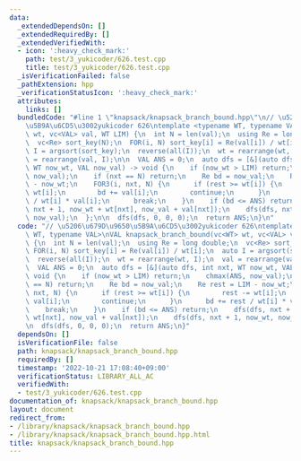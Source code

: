 ```yaml
---
data:
  _extendedDependsOn: []
  _extendedRequiredBy: []
  _extendedVerifiedWith:
  - icon: ':heavy_check_mark:'
    path: test/3_yukicoder/626.test.cpp
    title: test/3_yukicoder/626.test.cpp
  _isVerificationFailed: false
  _pathExtension: hpp
  _verificationStatusIcon: ':heavy_check_mark:'
  attributes:
    links: []
  bundledCode: "#line 1 \"knapsack/knapsack_branch_bound.hpp\"\n// \u5206\u679D\u9650\
    \u5B9A\u6CD5\u3002yukicoder 626\ntemplate <typename WT, typename VAL>\nVAL knapsack_branch_bound(vc<WT>\
    \ wt, vc<VAL> val, WT LIM) {\n  int N = len(val);\n  using Re = long double;\n\
    \  vc<Re> sort_key(N);\n  FOR(i, N) sort_key[i] = Re(val[i]) / wt[i];\n  auto\
    \ I = argsort(sort_key);\n  reverse(all(I));\n  wt = rearrange(wt, I);\n  val\
    \ = rearrange(val, I);\n\n  VAL ANS = 0;\n  auto dfs = [&](auto dfs, int nxt,\
    \ WT now_wt, VAL now_val) -> void {\n    if (now_wt > LIM) return;\n    chmax(ANS,\
    \ now_val);\n    if (nxt == N) return;\n    Re bd = now_val;\n    Re rest = LIM\
    \ - now_wt;\n    FOR3(i, nxt, N) {\n      if (rest >= wt[i]) {\n        rest -=\
    \ wt[i];\n        bd += val[i];\n        continue;\n      }\n      bd += rest\
    \ / wt[i] * val[i];\n      break;\n    }\n    if (bd <= ANS) return;\n    dfs(dfs,\
    \ nxt + 1, now_wt + wt[nxt], now_val + val[nxt]);\n    dfs(dfs, nxt + 1, now_wt,\
    \ now_val);\n  };\n\n  dfs(dfs, 0, 0, 0);\n  return ANS;\n}\n"
  code: "// \u5206\u679D\u9650\u5B9A\u6CD5\u3002yukicoder 626\ntemplate <typename\
    \ WT, typename VAL>\nVAL knapsack_branch_bound(vc<WT> wt, vc<VAL> val, WT LIM)\
    \ {\n  int N = len(val);\n  using Re = long double;\n  vc<Re> sort_key(N);\n \
    \ FOR(i, N) sort_key[i] = Re(val[i]) / wt[i];\n  auto I = argsort(sort_key);\n\
    \  reverse(all(I));\n  wt = rearrange(wt, I);\n  val = rearrange(val, I);\n\n\
    \  VAL ANS = 0;\n  auto dfs = [&](auto dfs, int nxt, WT now_wt, VAL now_val) ->\
    \ void {\n    if (now_wt > LIM) return;\n    chmax(ANS, now_val);\n    if (nxt\
    \ == N) return;\n    Re bd = now_val;\n    Re rest = LIM - now_wt;\n    FOR3(i,\
    \ nxt, N) {\n      if (rest >= wt[i]) {\n        rest -= wt[i];\n        bd +=\
    \ val[i];\n        continue;\n      }\n      bd += rest / wt[i] * val[i];\n  \
    \    break;\n    }\n    if (bd <= ANS) return;\n    dfs(dfs, nxt + 1, now_wt +\
    \ wt[nxt], now_val + val[nxt]);\n    dfs(dfs, nxt + 1, now_wt, now_val);\n  };\n\
    \n  dfs(dfs, 0, 0, 0);\n  return ANS;\n}"
  dependsOn: []
  isVerificationFile: false
  path: knapsack/knapsack_branch_bound.hpp
  requiredBy: []
  timestamp: '2022-10-21 17:08:40+09:00'
  verificationStatus: LIBRARY_ALL_AC
  verifiedWith:
  - test/3_yukicoder/626.test.cpp
documentation_of: knapsack/knapsack_branch_bound.hpp
layout: document
redirect_from:
- /library/knapsack/knapsack_branch_bound.hpp
- /library/knapsack/knapsack_branch_bound.hpp.html
title: knapsack/knapsack_branch_bound.hpp
---
```

